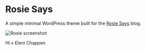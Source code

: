 Rosie Says
====

A simple minimal WordPress theme built for the [Rosie Says](http://rosiesays.com/) blog.

![Rosie screenshot](https://raw.github.com/j-beckman/rosietest/master/screenshot.png)


Hi « Eleni Chappen